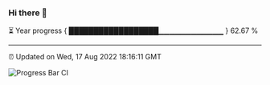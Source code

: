 ### Hi there 👋

⏳ Year progress { ██████████████████▁▁▁▁▁▁▁▁▁▁▁▁ } 62.67 %

---

⏰ Updated on Wed, 17 Aug 2022 18:16:11 GMT

![Progress Bar CI](https://github.com/liununu/liununu/workflows/Progress%20Bar%20CI/badge.svg)
